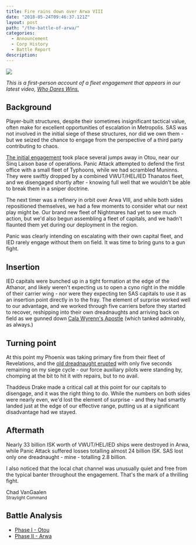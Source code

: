 ```yaml
---
title: Fire rains down over Arwa VIII
date: "2018-05-24T09:46:37.121Z"
layout: post
path: "/the-battle-of-arwa/"
categories:
  - Announcement
  - Corp History
  - Battle Report
description: 
---
```


![](https://img.youtube.com/vi/diFsV8f-FXY/maxresdefault.jpg)

_This is a first-person account of a fleet engagement that appears in our latest video, [Who Dares Wins.](https://www.youtube.com/watch?v=diFsV8f-FXY)_

## Background
Player-built structures, despite their sometimes insignificant tactical value, often make for excellent opportunities of escalation in Metropolis. SAS was not involved in the initial siege of these structures, nor did we own them - but we seized the chance to engage from the perspective of a third party contributing to chaos.

[The initial engagement](https://br.inyour.space/?s=2723&b=8086210&e=775&t=yvvLz) took place several jumps away in Otou, near our Sinq Laison base of operations. Panic Attack attempted to defend the first office with a small fleet of Typhoons, while we had scrambled Muninns. They were swiftly dropped by a combined VWUT/HEL/IED Thanatos fleet, and we disengaged shortly after - knowing full well that we wouldn't be able to break them in a sniper doctrine.

The next timer was a refinery in orbit over Arwa VIII, and while both sides repositioned themselves, we had a few moments to consider what our next play might be. Our brand new fleet of Nightmares had yet to see much action, but we'd also begun assembling a fleet of capitals, and we hadn't flaunted them yet during our deployment in the region.

Panic was clearly intending on escalating with their own capital fleet, and IED rarely engage without them on field. It was time to bring guns to a gun fight.

## Insertion
IED capitals were bunched up in a tight formation at the edge of the Athanor, and likely weren't expecting us to open a cyno right in the middle of their carrier wing - nor were they expecting ten SAS capitals to use it as an insertion point directly in to the fray. The element of surprise worked well to our advantage, and we worked through five carriers before they started to recover, reshipping into their own dreadnaughts and arriving back on field as we gunned down [Cala Wyrenn's Apostle](https://zkillboard.com/kill/70028382/) (which tanked admirably, as always.) 

## Turning point
At this point my Phoenix was taking primary fire from their fleet of Revelations, and the [old dreadnaught erupted](https://zkillboard.com/kill/70028389/) with only five seconds remaining on my siege cycle - our force auxiliary pilots were standing by, chomping at the bit to hit it with repairs, but to no avail.

Thaddeus Drake made a critical call at this point for our capitals to disengage, and it was the right thing to do. While the numbers on both sides were nearly even, we'd lost the element of surprise - and they had smartly landed just at the edge of our effective range, putting us at a significant disadvantage had we stayed.

## Aftermath
Nearly 33 billion ISK worth of VWUT/HEL/IED ships were destroyed in Arwa, while Panic Attack suffered losses totalling almost 24 billion ISK. SAS lost only one dreadnaught - mine - totalling 2.8 billion.

I also noticed that the local chat channel was unusually quiet and free from the typical banter throughout the engagement. That's the mark of a thrilling fight.

Chad VanGaalen  
<small class="text-primary">Straylight Command</small>

## Battle Analysis
* [Phase I - Otou](https://br.inyour.space/?s=2723&b=8086210&e=775&t=yvvLz)
* [Phase II - Arwa](https://br.inyour.space/?s=2078&b=8086980&e=90&t=svvrzf)
